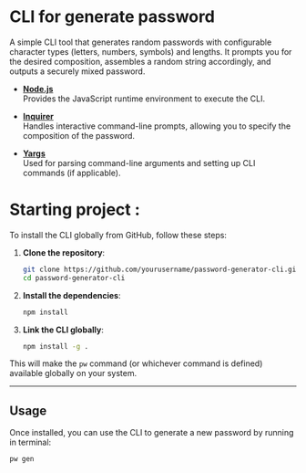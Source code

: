# CLI for generate password

A simple CLI tool that generates random passwords with configurable character types (letters, numbers, symbols) and lengths. It prompts you for the desired composition, assembles a random string accordingly, and outputs a securely mixed password.

- **[Node.js](https://nodejs.org/)**  
  Provides the JavaScript runtime environment to execute the CLI.

- **[Inquirer](https://github.com/SBoudrias/Inquirer.js)**  
  Handles interactive command-line prompts, allowing you to specify the composition of the password.

- **[Yargs](https://github.com/yargs/yargs)**  
  Used for parsing command-line arguments and setting up CLI commands (if applicable).
  
# Starting project :

To install the CLI globally from GitHub, follow these steps:

1. **Clone the repository**:

    ```bash
    git clone https://github.com/yourusername/password-generator-cli.git
    cd password-generator-cli
    ```

2. **Install the dependencies**:

    ```bash
    npm install
    ```

3. **Link the CLI globally**:

    ```bash
    npm install -g .
    ```

This will make the `pw` command (or whichever command is defined) available globally on your system.

---

## Usage

Once installed, you can use the CLI to generate a new password by running in terminal:

```bash
pw gen